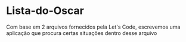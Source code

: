 # Lista-do-Oscar
Com base em 2 arquivos fornecidos pela Let's Code, escrevemos uma aplicação que procura certas situações dentro desse arquivo
